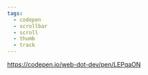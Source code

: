 ```yaml
---
tags:
  - codepen
  - scrollbar
  - scroll
  - thumb
  - track
---
```

https://codepen.io/web-dot-dev/pen/LEPqaON

